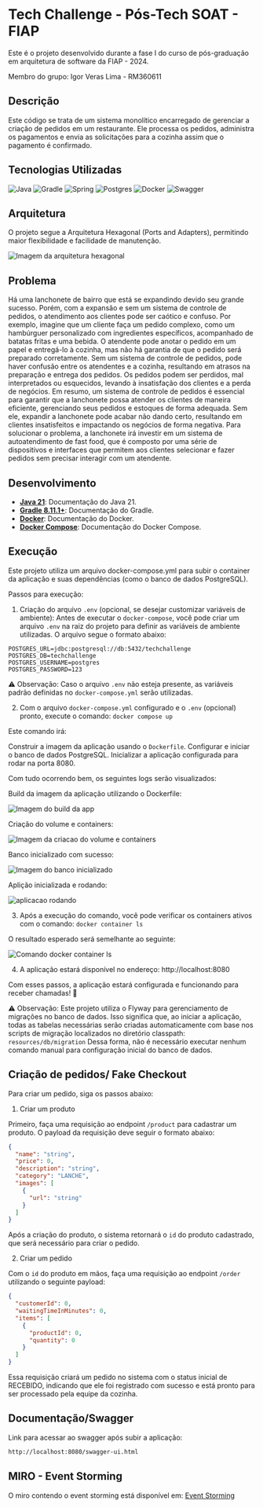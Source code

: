 # Tech Challenge - Pós-Tech SOAT - FIAP

Este é o projeto desenvolvido durante a fase I do curso de pós-graduação em arquitetura de software da FIAP - 2024.

Membro do grupo: Igor Veras Lima - RM360611

## Descrição

Este código se trata de um sistema monolítico encarregado de gerenciar a criação de pedidos em um restaurante. Ele processa os pedidos, administra os pagamentos e envia as solicitações para a cozinha assim que o pagamento é confirmado. 

## Tecnologias Utilizadas
![Java](https://img.shields.io/badge/java_21-%23ED8B00.svg?style=for-the-badge&logo=openjdk&logoColor=white)
![Gradle](https://img.shields.io/badge/Gradle-02303A?style=for-the-badge&logo=Gradle&logoColor=white)
![Spring](https://img.shields.io/badge/spring_3-%236DB33F.svg?style=for-the-badge&logo=springboot&logoColor=white)
![Postgres](https://img.shields.io/badge/postgresql-%23316192.svg?style=for-the-badge&logo=postgresql&logoColor=white)
![Docker](https://img.shields.io/badge/Docker-2496ED?style=for-the-badge&logo=docker&logoColor=white)
![Swagger](https://img.shields.io/badge/-Swagger-%23Clojure?style=for-the-badge&logo=swagger&logoColor=white)

## Arquitetura

O projeto segue a Arquitetura Hexagonal (Ports and Adapters), permitindo maior flexibilidade e facilidade de manutenção.

![Imagem da arquitetura hexagonal](./assets/hex-ports-adapters.svg)

## Problema

Há uma lanchonete de bairro que está se expandindo devido seu grande
sucesso. Porém, com a expansão e sem um sistema de controle de pedidos, o
atendimento aos clientes pode ser caótico e confuso. Por exemplo, imagine que
um cliente faça um pedido complexo, como um hambúrguer personalizado com
ingredientes específicos, acompanhado de batatas fritas e uma bebida. O
atendente pode anotar o pedido em um papel e entregá-lo à cozinha, mas não
há garantia de que o pedido será preparado corretamente.
Sem um sistema de controle de pedidos, pode haver confusão entre os
atendentes e a cozinha, resultando em atrasos na preparação e entrega dos
pedidos. Os pedidos podem ser perdidos, mal interpretados ou esquecidos,
levando à insatisfação dos clientes e a perda de negócios.
Em resumo, um sistema de controle de pedidos é essencial para garantir
que a lanchonete possa atender os clientes de maneira eficiente, gerenciando
seus pedidos e estoques de forma adequada. Sem ele, expandir a lanchonete
pode acabar não dando certo, resultando em clientes insatisfeitos e impactando
os negócios de forma negativa.
Para solucionar o problema, a lanchonete irá investir em um sistema de
autoatendimento de fast food, que é composto por uma série de dispositivos e
interfaces que permitem aos clientes selecionar e fazer pedidos sem precisar
interagir com um atendente.

## Desenvolvimento

- **[Java 21](https://docs.oracle.com/en/java/javase/21/)**: Documentação do Java 21.
- **[Gradle 8.11.1+](https://docs.gradle.org/current/userguide/userguide.html)**: Documentação do Gradle.
- **[Docker](https://docs.docker.com/?_gl=1*v1gqy4*_gcl_au*MTM4MjU0MTI3Ni4xNzM3NDg2MzY2*_ga*MzMxMDkxMTA1LjE3Mzc0MTQ5OTI.*_ga_XJWPQMJYHQ*MTczNzQ4NjI1MC4zLjEuMTczNzQ4NjM2Ni41OS4wLjA.)**: Documentação do Docker.
- **[Docker Compose](https://docs.docker.com/compose/)**: Documentação do Docker Compose.

## Execução

Este projeto utiliza um arquivo docker-compose.yml para subir o container da aplicação e suas dependências (como o banco de dados PostgreSQL).

Passos para execução:

1. Criação do arquivo `.env` (opcional, se desejar customizar variáveis de ambiente):
Antes de executar o `docker-compose`, você pode criar um arquivo `.env` na raiz do projeto para definir as variáveis de ambiente utilizadas. O arquivo segue o formato abaixo:

```properties
POSTGRES_URL=jdbc:postgresql://db:5432/techchallenge
POSTGRES_DB=techchallenge
POSTGRES_USERNAME=postgres
POSTGRES_PASSWORD=123
```

⚠️ Observação: Caso o arquivo `.env` não esteja presente, as variáveis padrão definidas no `docker-compose.yml` serão utilizadas.

2. Com o arquivo `docker-compose.yml` configurado e o `.env` (opcional) pronto, execute o comando: `docker compose up`

Este comando irá:

Construir a imagem da aplicação usando o `Dockerfile`.
Configurar e iniciar o banco de dados PostgreSQL.
Inicializar a aplicação configurada para rodar na porta 8080.

Com tudo ocorrendo bem, os seguintes logs serão visualizados:

Build da imagem da aplicação utilizando o Dockerfile:


![Imagem do build da app](./assets/build-docker.png)

Criação do volume e containers:

![Imagem da criacao do volume e containers](./assets/containers.png)

Banco inicializado com sucesso:


![Imagem do banco inicializado](./assets/db-container.png)

Aplição inicializada e rodando:

![aplicacao rodando](./assets/application-running.png)


3. Após a execução do comando, você pode verificar os containers ativos com o comando: `docker container ls`

O resultado esperado será semelhante ao seguinte:

![Comando docker container ls](./assets/container-ls.png)

4. A aplicação estará disponível no endereço: http://localhost:8080

Com esses passos, a aplicação estará configurada e funcionando para receber chamadas! 🎉

⚠️ Observação: Este projeto utiliza o Flyway para gerenciamento de migrações no banco de dados. Isso significa que, ao iniciar a aplicação, todas as tabelas necessárias serão criadas automaticamente com base nos scripts de migração localizados no diretório classpath: `resources/db/migration` Dessa forma, não é necessário executar nenhum comando manual para configuração inicial do banco de dados.


## Criação de pedidos/ Fake Checkout

Para criar um pedido, siga os passos abaixo:

1. Criar um produto

Primeiro, faça uma requisição ao endpoint `/product` para cadastrar um produto. O payload da requisição deve seguir o formato abaixo:

```json
{
  "name": "string",
  "price": 0,
  "description": "string",
  "category": "LANCHE",
  "images": [
    {
      "url": "string"
    }
  ]
}
```

Após a criação do produto, o sistema retornará o `id` do produto cadastrado, que será necessário para criar o pedido.

2. Criar um pedido

Com o `id` do produto em mãos, faça uma requisição ao endpoint `/order` utilizando o seguinte payload:

```json
{
  "customerId": 0,
  "waitingTimeInMinutes": 0,
  "items": [
    {
      "productId": 0,
      "quantity": 0
    }
  ]
}
```

Essa requisição criará um pedido no sistema com o status inicial de RECEBIDO, indicando que ele foi registrado com sucesso e está pronto para ser processado pela equipe da cozinha.

## Documentação/Swagger

Link para acessar ao swagger após subir a aplicação:

```bash
http://localhost:8080/swagger-ui.html
```

## MIRO - Event Storming

O miro contendo o event storming está disponível em:
[Event Storming](https://miro.com/app/board/uXjVLuoEkEs=/?share_link_id=697063349625)